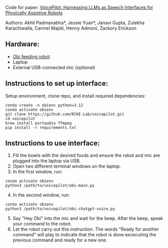 Code for paper: [VoicePilot: Harnessing LLMs as Speech Interfaces for Physically Assistive Robots](https://dl.acm.org/doi/10.1145/3654777.3676401)

Authors: Akhil Padmanabha*, Jessie Yuan*, Janavi Gupta, Zulekha Karachiwalla, Carmel Majidi, Henny Admoni, Zackory Erickson

Hardware: 
-
- [Obi feeding robot](https://meetobi.com/)
- Laptop
- External USB-connected mic (optional)

Instructions to set up interface: 
-
Setup environment, clone repo, and install required dependencies:
```
conda create -n obienv python=3.12
conda activate obienv
git clone https://github.com/RCHI-Lab/voicepilot.git
cd voicepilot
brew install portaudio ffmpeg
pip install -r requirements.txt
```

Instructions to use interface: 
- 
1. Fill the bowls with the desired foods and ensure the robot and mic are plugged into the laptop via USB.
2. Open two different terminal windows on the laptop. 
3. In the first window, run:
```
conda activate obienv
python3 /path/to/voicepilot/obi-main.py
```
4. In the second window, run:
```
conda activate obienv
python3 /path/to/voicepilot/obi-chatgpt-voice.py
```
5. Say "Hey Obi" into the mic and wait for the beep. After the beep, speak your command to the robot.
6. Let the robot carry out this instruction. The words "Ready for another command" will play to indicate that the robot is done excecuting the previous command and ready for a new one. 
